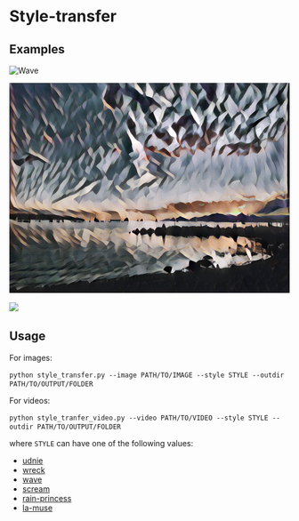 # Style-transfer

## Examples
![Wave](examples/wave.gif)

![Udnie sunset](examples/udnie_senset.jpg)

![](examples/sunset2.gif)

## Usage

For images:
```
python style_transfer.py --image PATH/TO/IMAGE --style STYLE --outdir PATH/TO/OUTPUT/FOLDER
```

For videos:
```
python style_tranfer_video.py --video PATH/TO/VIDEO --style STYLE --outdir PATH/TO/OUTPUT/FOLDER
```

where `STYLE` can have one of the following values:
- [udnie](https://upload.wikimedia.org/wikipedia/en/8/82/Francis_Picabia%2C_1913%2C_Udnie_%28Young_American_Girl%2C_The_Dance%29%2C_oil_on_canvas%2C_290_x_300_cm%2C_Mus%C3%A9e_National_d%E2%80%99Art_Moderne%2C_Centre_Georges_Pompidou%2C_Paris..jpg)
- [wreck](https://images.fineartamerica.com/images-medium-large-5/the-wreck-of-the-amsterdam-flemish-school.jpg)
- [wave](https://upload.wikimedia.org/wikipedia/commons/a/a5/Tsunami_by_hokusai_19th_century.jpg)
- [scream](https://www.1st-art-gallery.com/frame-preview/16889591.jpg?sku=Unframed&thumb=0&huge=0)
- [rain-princess](https://afremov.com/images/product/RAIN-PRINCESS.jpg)
- [la-muse](https://imgc.artprintimages.com/img/print/la-muse_u-l-ejv1k0.jpg?h=550&w=550)
